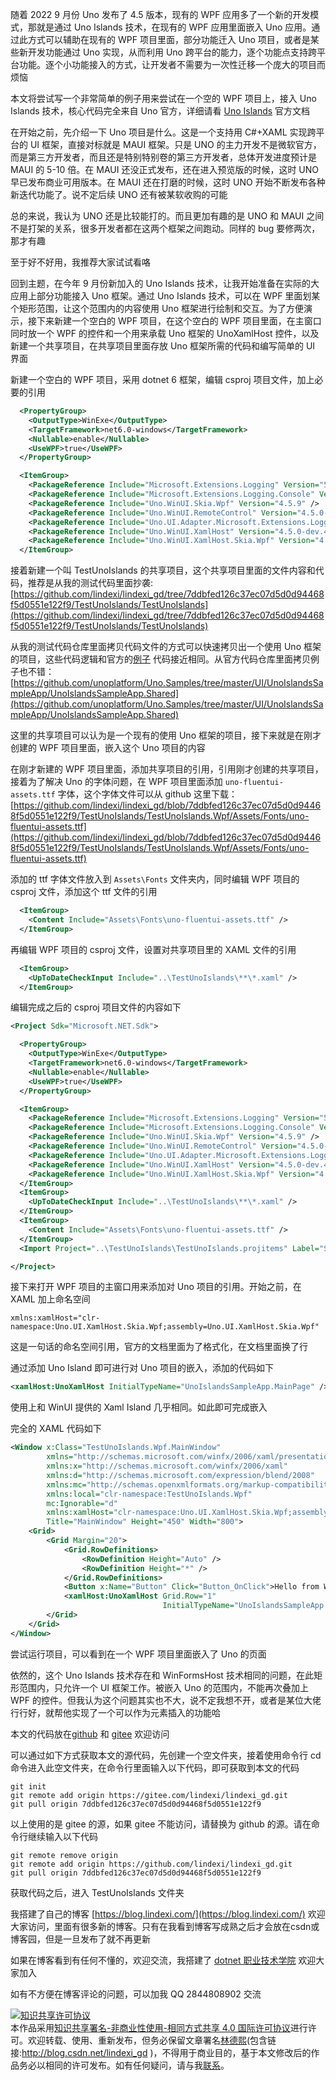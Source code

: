 
随着 2022 9 月份 Uno 发布了 4.5 版本，现有的 WPF 应用多了一个新的开发模式，那就是通过 Uno Islands 技术，在现有的 WPF 应用里面嵌入 Uno 应用。通过此方式可以辅助在现有的 WPF 项目里面，部分功能迁入 Uno 项目，或者是某些新开发功能通过 Uno 实现，从而利用 Uno 跨平台的能力，逐个功能点支持跨平台功能。逐个小功能接入的方式，让开发者不需要为一次性迁移一个庞大的项目而烦恼

<!--more-->


<!-- CreateTime:2022/9/19 8:23:29 -->


<!-- 博客 -->
<!-- 发布 -->

本文将尝试写一个非常简单的例子用来尝试在一个空的 WPF 项目上，接入 Uno Islands 技术，核心代码完全来自 Uno 官方，详细请看 [Uno Islands](https://platform.uno/docs/articles/guides/uno-islands.html) 官方文档

在开始之前，先介绍一下 Uno 项目是什么。这是一个支持用 C#+XAML 实现跨平台的 UI 框架，直接对标就是 MAUI 框架。只是 UNO 的主力开发不是微软官方，而是第三方开发者，而且还是特别特别卷的第三方开发者，总体开发进度预计是 MAUI 的 5-10 倍。在 MAUI 还没正式发布，还在进入预览版的时候，这时 UNO 早已发布商业可用版本。在 MAUI 还在打磨的时候，这时 UNO 开始不断发布各种新迭代功能了。说不定后续 UNO 还有被某软收购的可能

总的来说，我认为 UNO 还是比较能打的。而且更加有趣的是 UNO 和 MAUI 之间不是打架的关系，很多开发者都在这两个框架之间跑动。同样的 bug 要修两次，那才有趣

至于好不好用，我推荐大家试试看咯

回到主题，在今年 9 月份新加入的 Uno Islands 技术，让我开始准备在实际的大应用上部分功能接入 Uno 框架。通过 Uno Islands 技术，可以在 WPF 里面划某个矩形范围，让这个范围内的内容使用 Uno 框架进行绘制和交互。为了方便演示，接下来新建一个空白的 WPF 项目，在这个空白的 WPF 项目里面，在主窗口同时放一个 WPF 的控件和一个用来承载 Uno 框架的 UnoXamlHost 控件，以及新建一个共享项目，在共享项目里面存放 Uno 框架所需的代码和编写简单的 UI 界面

新建一个空白的 WPF 项目，采用 dotnet 6 框架，编辑 csproj 项目文件，加上必要的引用

```xml
  <PropertyGroup>
    <OutputType>WinExe</OutputType>
    <TargetFramework>net6.0-windows</TargetFramework>
    <Nullable>enable</Nullable>
    <UseWPF>true</UseWPF>
  </PropertyGroup>

  <ItemGroup>
    <PackageReference Include="Microsoft.Extensions.Logging" Version="5.0.0" />
    <PackageReference Include="Microsoft.Extensions.Logging.Console" Version="5.0.0" />
    <PackageReference Include="Uno.WinUI.Skia.Wpf" Version="4.5.9" />
    <PackageReference Include="Uno.WinUI.RemoteControl" Version="4.5.0-dev.453" Condition="'$(Configuration)'=='Debug'" />
    <PackageReference Include="Uno.UI.Adapter.Microsoft.Extensions.Logging" Version="4.5.0-dev.453" />
    <PackageReference Include="Uno.WinUI.XamlHost" Version="4.5.0-dev.453" />
    <PackageReference Include="Uno.WinUI.XamlHost.Skia.Wpf" Version="4.5.0-dev.453" />
  </ItemGroup>
```

接着新建一个叫 TestUnoIslands 的共享项目，这个共享项目里面的文件内容和代码，推荐是从我的测试代码里面抄袭: [https://github.com/lindexi/lindexi_gd/tree/7ddbfed126c37ec07d5d0d94468f5d0551e122f9/TestUnoIslands/TestUnoIslands](https://github.com/lindexi/lindexi_gd/tree/7ddbfed126c37ec07d5d0d94468f5d0551e122f9/TestUnoIslands/TestUnoIslands)

从我的测试代码仓库里面拷贝代码文件的方式可以快速拷贝出一个使用 Uno 框架的项目，这些代码逻辑和官方的[例子](https://github.com/unoplatform/Uno.Samples/tree/master/UI/UnoIslandsSampleApp/UnoIslandsSampleApp.Shared) 代码接近相同。从官方代码仓库里面拷贝例子也不错： [https://github.com/unoplatform/Uno.Samples/tree/master/UI/UnoIslandsSampleApp/UnoIslandsSampleApp.Shared](https://github.com/unoplatform/Uno.Samples/tree/master/UI/UnoIslandsSampleApp/UnoIslandsSampleApp.Shared)

这里的共享项目可以认为是一个现有的使用 Uno 框架的项目，接下来就是在刚才创建的 WPF 项目里面，嵌入这个 Uno 项目的内容

在刚才新建的 WPF 项目里面，添加共享项目的引用，引用刚才创建的共享项目，接着为了解决 Uno 的字体问题，在 WPF 项目里面添加 `uno-fluentui-assets.ttf` 字体，这个字体文件可以从 github 这里下载： [https://github.com/lindexi/lindexi_gd/blob/7ddbfed126c37ec07d5d0d94468f5d0551e122f9/TestUnoIslands/TestUnoIslands.Wpf/Assets/Fonts/uno-fluentui-assets.ttf](https://github.com/lindexi/lindexi_gd/blob/7ddbfed126c37ec07d5d0d94468f5d0551e122f9/TestUnoIslands/TestUnoIslands.Wpf/Assets/Fonts/uno-fluentui-assets.ttf)

添加的 ttf 字体文件放入到 `Assets\Fonts` 文件夹内，同时编辑 WPF 项目的 csproj 文件，添加这个 ttf 文件的引用

```xml
  <ItemGroup>
    <Content Include="Assets\Fonts\uno-fluentui-assets.ttf" />
  </ItemGroup>
```

再编辑 WPF 项目的 csproj 文件，设置对共享项目里的 XAML 文件的引用

```xml
  <ItemGroup>
    <UpToDateCheckInput Include="..\TestUnoIslands\**\*.xaml" />
  </ItemGroup>
```

编辑完成之后的 csproj 项目文件的内容如下

```xml
<Project Sdk="Microsoft.NET.Sdk">

  <PropertyGroup>
    <OutputType>WinExe</OutputType>
    <TargetFramework>net6.0-windows</TargetFramework>
    <Nullable>enable</Nullable>
    <UseWPF>true</UseWPF>
  </PropertyGroup>

  <ItemGroup>
    <PackageReference Include="Microsoft.Extensions.Logging" Version="5.0.0" />
    <PackageReference Include="Microsoft.Extensions.Logging.Console" Version="5.0.0" />
    <PackageReference Include="Uno.WinUI.Skia.Wpf" Version="4.5.9" />
    <PackageReference Include="Uno.WinUI.RemoteControl" Version="4.5.0-dev.453" Condition="'$(Configuration)'=='Debug'" />
    <PackageReference Include="Uno.UI.Adapter.Microsoft.Extensions.Logging" Version="4.5.0-dev.453" />
    <PackageReference Include="Uno.WinUI.XamlHost" Version="4.5.0-dev.453" />
    <PackageReference Include="Uno.WinUI.XamlHost.Skia.Wpf" Version="4.5.0-dev.453" />
  </ItemGroup>
  <ItemGroup>
    <UpToDateCheckInput Include="..\TestUnoIslands\**\*.xaml" />
  </ItemGroup>
  <ItemGroup>
    <Content Include="Assets\Fonts\uno-fluentui-assets.ttf" />
  </ItemGroup>
  <Import Project="..\TestUnoIslands\TestUnoIslands.projitems" Label="Shared" />

</Project>
```

接下来打开 WPF 项目的主窗口用来添加对 Uno 项目的引用。开始之前，在 XAML 加上命名空间

```
xmlns:xamlHost="clr-namespace:Uno.UI.XamlHost.Skia.Wpf;assembly=Uno.UI.XamlHost.Skia.Wpf"
```

这是一句话的命名空间引用，官方的文档里面为了格式化，在文档里面换了行

通过添加 Uno Island 即可进行对 Uno 项目的嵌入，添加的代码如下

```xml
<xamlHost:UnoXamlHost InitialTypeName="UnoIslandsSampleApp.MainPage" />
```

使用上和 WinUI 提供的 Xaml Island 几乎相同。如此即可完成嵌入

完全的 XAML 代码如下

```xml
<Window x:Class="TestUnoIslands.Wpf.MainWindow"
        xmlns="http://schemas.microsoft.com/winfx/2006/xaml/presentation"
        xmlns:x="http://schemas.microsoft.com/winfx/2006/xaml"
        xmlns:d="http://schemas.microsoft.com/expression/blend/2008"
        xmlns:mc="http://schemas.openxmlformats.org/markup-compatibility/2006"
        xmlns:local="clr-namespace:TestUnoIslands.Wpf"
        mc:Ignorable="d"
        xmlns:xamlHost="clr-namespace:Uno.UI.XamlHost.Skia.Wpf;assembly=Uno.UI.XamlHost.Skia.Wpf"
        Title="MainWindow" Height="450" Width="800">
    <Grid>
        <Grid Margin="20">
            <Grid.RowDefinitions>
                <RowDefinition Height="Auto" />
                <RowDefinition Height="*" />
            </Grid.RowDefinitions>
            <Button x:Name="Button" Click="Button_OnClick">Hello from WPF!</Button>
            <xamlHost:UnoXamlHost Grid.Row="1" 
                                  InitialTypeName="UnoIslandsSampleApp.MainPage" />
        </Grid>
    </Grid>
</Window>
```

尝试运行项目，可以看到在一个 WPF 项目里面嵌入了 Uno 的页面

依然的，这个 Uno Islands 技术存在和 WinFormsHost 技术相同的问题，在此矩形范围内，只允许一个 UI 框架工作。被嵌入 Uno 的范围内，不能再次叠加上 WPF 的控件。但我认为这个问题其实也不大，说不定我想不开，或者是某位大佬行行好，就帮他实现了一个可以作为元素插入的功能哈

本文的代码放在[github](https://github.com/lindexi/lindexi_gd/tree/7ddbfed126c37ec07d5d0d94468f5d0551e122f9/TestUnoIslands) 和 [gitee](https://gitee.com/lindexi/lindexi_gd/tree/7ddbfed126c37ec07d5d0d94468f5d0551e122f9/TestUnoIslands) 欢迎访问

可以通过如下方式获取本文的源代码，先创建一个空文件夹，接着使用命令行 cd 命令进入此空文件夹，在命令行里面输入以下代码，即可获取到本文的代码

```
git init
git remote add origin https://gitee.com/lindexi/lindexi_gd.git
git pull origin 7ddbfed126c37ec07d5d0d94468f5d0551e122f9
```

以上使用的是 gitee 的源，如果 gitee 不能访问，请替换为 github 的源。请在命令行继续输入以下代码

```
git remote remove origin
git remote add origin https://github.com/lindexi/lindexi_gd.git
git pull origin 7ddbfed126c37ec07d5d0d94468f5d0551e122f9
```

获取代码之后，进入 TestUnoIslands 文件夹


我搭建了自己的博客 [https://blog.lindexi.com/](https://blog.lindexi.com/) 欢迎大家访问，里面有很多新的博客。只有在我看到博客写成熟之后才会放在csdn或博客园，但是一旦发布了就不再更新

如果在博客看到有任何不懂的，欢迎交流，我搭建了 [dotnet 职业技术学院](https://t.me/dotnet_campus) 欢迎大家加入

如有不方便在博客评论的问题，可以加我 QQ 2844808902 交流

<a rel="license" href="http://creativecommons.org/licenses/by-nc-sa/4.0/"><img alt="知识共享许可协议" style="border-width:0" src="https://licensebuttons.net/l/by-nc-sa/4.0/88x31.png" /></a><br />本作品采用<a rel="license" href="http://creativecommons.org/licenses/by-nc-sa/4.0/">知识共享署名-非商业性使用-相同方式共享 4.0 国际许可协议</a>进行许可。欢迎转载、使用、重新发布，但务必保留文章署名[林德熙](http://blog.csdn.net/lindexi_gd)(包含链接:http://blog.csdn.net/lindexi_gd )，不得用于商业目的，基于本文修改后的作品务必以相同的许可发布。如有任何疑问，请与我[联系](mailto:lindexi_gd@163.com)。